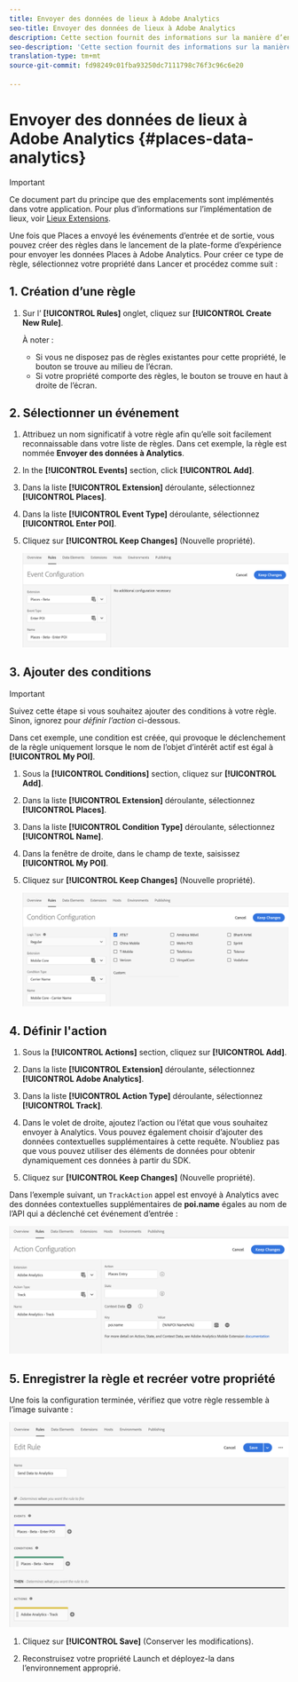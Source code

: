 ```yaml
---
title: Envoyer des données de lieux à Adobe Analytics
seo-title: Envoyer des données de lieux à Adobe Analytics
description: Cette section fournit des informations sur la manière d’envoyer des données Places à Analytics.
seo-description: 'Cette section fournit des informations sur la manière d’envoyer des données Places à Analytics. '
translation-type: tm+mt
source-git-commit: fd98249c01fba93250dc7111798c76f3c96c6e20

---
```



# Envoyer des données de lieux à Adobe Analytics {#places-data-analytics}


>[!IMPORTANT]
>
>Ce document part du principe que des emplacements sont implémentés dans votre application. Pour plus d’informations sur l’implémentation de lieux, voir [Lieux Extensions](/help/places-ext-aep-sdks/places-extension/places-extension.md).

Une fois que Places a envoyé les événements d’entrée et de sortie, vous pouvez créer des règles dans le lancement de la plate-forme d’expérience pour envoyer les données Places à Adobe Analytics. Pour créer ce type de règle, sélectionnez votre propriété dans Lancer et procédez comme suit :

## 1. Création d’une règle

1. Sur l’ **[!UICONTROL Rules]** onglet, cliquez sur **[!UICONTROL Create New Rule]**.

   À noter :

   * Si vous ne disposez pas de règles existantes pour cette propriété, le bouton se trouve au milieu de l’écran.
   * Si votre propriété comporte des règles, le bouton se trouve en haut à droite de l’écran.

## 2. Sélectionner un événement

1. Attribuez un nom significatif à votre règle afin qu’elle soit facilement reconnaissable dans votre liste de règles. Dans cet exemple, la règle est nommée **Envoyer des données à Analytics**.

2. In the **[!UICONTROL Events]** section, click **[!UICONTROL Add]**.

3. Dans la liste **[!UICONTROL Extension]** déroulante, sélectionnez **[!UICONTROL Places]**.

4. Dans la liste **[!UICONTROL Event Type]** déroulante, sélectionnez **[!UICONTROL Enter POI]**.

5. Cliquez sur **[!UICONTROL Keep Changes]** (Nouvelle propriété).

   !["sélectionner un événement"](/help/assets/pt-selectEvent.png)


## 3. Ajouter des conditions

>[!IMPORTANT]
>
>Suivez cette étape si vous souhaitez ajouter des conditions à votre règle. Sinon, ignorez pour *définir l’action* ci-dessous.


Dans cet exemple, une condition est créée, qui provoque le déclenchement de la règle uniquement lorsque le nom de l’objet d’intérêt actif est égal à **[!UICONTROL My POI]**.

1. Sous la **[!UICONTROL Conditions]** section, cliquez sur **[!UICONTROL Add]**.

2. Dans la liste **[!UICONTROL Extension]** déroulante, sélectionnez **[!UICONTROL Places]**.

3. Dans la liste **[!UICONTROL Condition Type]** déroulante, sélectionnez **[!UICONTROL Name]**.

4. Dans la fenêtre de droite, dans le champ de texte, saisissez **[!UICONTROL My POI]**.

5. Cliquez sur **[!UICONTROL Keep Changes]** (Nouvelle propriété).

   !["set a condition"](/help/assets/ad-setCondition.png)


## 4. Définir l'action

1. Sous la **[!UICONTROL Actions]** section, cliquez sur **[!UICONTROL Add]**.

2. Dans la liste **[!UICONTROL Extension]** déroulante, sélectionnez **[!UICONTROL Adobe Analytics]**.

3. Dans la liste **[!UICONTROL Action Type]** déroulante, sélectionnez **[!UICONTROL Track]**.

4. Dans le volet de droite, ajoutez l’action ou l’état que vous souhaitez envoyer à Analytics. Vous pouvez également choisir d’ajouter des données contextuelles supplémentaires à cette requête. N’oubliez pas que vous pouvez utiliser des éléments de données pour obtenir dynamiquement ces données à partir du SDK.

5. Cliquez sur **[!UICONTROL Keep Changes]** (Nouvelle propriété).

Dans l’exemple suivant, un `TrackAction` appel est envoyé à Analytics avec des données contextuelles supplémentaires de **poi.name** égales au nom de l’API qui a déclenché cet événement d’entrée :

!["définir une action"](/help/assets/pt-setAction.png)

## 5. Enregistrer la règle et recréer votre propriété

Une fois la configuration terminée, vérifiez que votre règle ressemble à l’image suivante :

!["règle créée"](/help/assets/pt-ruleComplete.png)


1. Cliquez sur **[!UICONTROL Save]** (Conserver les modifications).

2. Reconstruisez votre propriété Launch et déployez-la dans l’environnement approprié.

